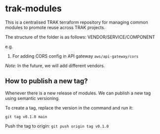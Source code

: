 # trak-modules

This is a centralised TRAK terraform repository for managing common modules to promote reuse across TRAK projects.

The structure of the folder is as follows:
VENDOR/SERVICE/COMPONENT

e.g. 
1. For adding CORS config in API gateway 
`aws/api-gateway/cors`

*Note:* In the future, we will add different vendors.

## How to publish a new tag?
Whenever there is a new release of modules. We can publish a new tag using semantic versioning.

To create a tag, replace the version in the command and run it:

`git tag v0.1.0 main`

Push the tag to origin:
`git push origin tag v0.1.0`